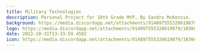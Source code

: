 ```yaml
---
title: Military Technologies
description: Personal Project for 10th Grade MYP, By Sandro McKenzie.
background: https://media.discordapp.net/attachments/914897555320619079/1036610176171638824/10.jpg?width=801&height=452
logo: https://media.discordapp.net/attachments/914897555320619079/1036610362562326579/kindpng_259742.png?width=452&height=452
date: 2022-10-31T13:33:59.450Z
icon: https://media.discordapp.net/attachments/914897555320619079/1036610362562326579/kindpng_259742.png?width=452&height=452
---
```


